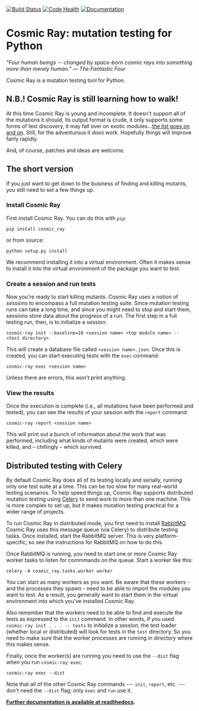 [![Build Status](https://travis-ci.org/sixty-north/cosmic-ray.png?branch=master)](https://travis-ci.org/sixty-north/cosmic-ray) [![Code Health](https://landscape.io/github/sixty-north/cosmic-ray/master/landscape.svg?style=flat)](https://landscape.io/github/sixty-north/cosmic-ray/master) [![Documentation](https://readthedocs.org/projects/cosmic-ray/badge/?version=latest)](http://cosmic-ray.readthedocs.org/en/latest/)

# Cosmic Ray: mutation testing for Python

*"Four human beings -- changed by space-born cosmic rays into something more than merely human."*
*— The Fantastic Four*

Cosmic Ray is a mutation testing tool for Python.

## N.B.! Cosmic Ray is still learning how to walk!

At this time Cosmic Ray is young and incomplete. It doesn't support
all of the mutations it should, its output format is crude, it only
supports some forms of test discovery, it may fall over on exotic
modules...[the list goes on and on](https://github.com/sixty-north/cosmic-ray/issues). Still,
for the adventurous it *does* work. Hopefully things will improve
fairly rapidly.

And, of course, patches and ideas are welcome.

## The short version

If you just want to get down to the business of finding and killing
mutants, you still need to set a few things up.

### Install Cosmic Ray

First install Cosmic Ray. You can do this with `pip`:

```
pip install cosmic_ray
```

or from source:

```
python setup.py install
```

We recommend installing it into a virtual environment. Often it makes sense to
install it into the virtual environment of the package you want to test.

### Create a session and run tests

Now you're ready to start killing mutants. Cosmic Ray uses a notion of
*sessions* to encompass a full mutation testing suite. Since mutation testing
runs can take a long time, and since you might need to stop and start them,
sessions store data about the progress of a run. The first step in a full
testing run, then, is to initialize a session:

```
cosmic-ray init --baseline=10 <session name> <top module name> -- <test directory>
```

This will create a database file called `<session name>.json`. Once this is
created, you can start executing tests with the `exec` command:

```
cosmic-ray exec <session name>
```

Unless there are errors, this won't print anything.

### View the results

Once the execution is complete (i.e., all mutations have been performed and
tested), you can see the results of your session with the `report` command:

```
cosmic-ray report <session name>
```

This will print out a bunch of information about the work that was performed,
including what kinds of mutants were created, which were killed, and
– chillingly – which survived.

## Distributed testing with Celery

By default Cosmic Ray does all of its testing locally and serially, running only
one test suite at a time. This can be too slow for many real-world testing
scenarios. To help speed things up, Cosmic Ray supports distributed mutation
testing using [Celery](http://www.celeryproject.org/) to send work to more than
one machine. This is more complex to set up, but it makes mutation testing
practical for a wider range of projects.

To run Cosmic Ray in distributed mode, you first need to
install [RabbitMQ](https://www.rabbitmq.com/). Cosmic Ray uses this message
queue (via Celery) to distribute testing tasks. Once installed, start the
RabbitMQ server. This is very platform-specific, so see the instructions for
RabbitMQ on how to do this.

Once RabbitMQ is running, you need to start one or more Cosmic Ray worker tasks
to listen for commmands on the queue. Start a worker like this:

```
celery -A cosmic_ray.tasks.worker worker
```

You can start as many workers as you want. Be aware that these workers - and the
processes they spawn - need to be able to import the modules you want to test.
As a result, you generally want to start them in the virtual environment into
which you've installed Cosmic Ray.

Also remember that the workers need to be able to find and execute the tests as
expressed to the `init` command. In other words, if you used `cosmic-ray init .
. . -- tests` to initialize a session, the test loader (whether local or
distributed) will look for tests in the `test` directory. So you need to make
sure that the worker processes are running in directory where this makes sense.

Finally, once the worker(s) are running you need to use the `--dist` flag when
you run `cosmic-ray exec`:
```
cosmic-ray exec --dist
```

Note that all of the other Cosmic Ray commands --- `init`, `report`, etc. ---
don't need the `--dist` flag; only `exec` and `run` use it.

**[Further documentation is available at readthedocs](http://cosmic-ray.readthedocs.org/en/latest/).**
